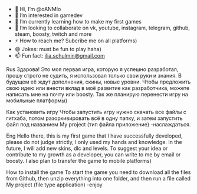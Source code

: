 - 👋 Hi, I’m @oANMIo
- 👀 I’m interested in gamedev 
- 🌱 I’m currently learning how to make my first games
- 💞️ I’m looking to collaborate on vk, youtube, instagram, telegram, github, steam, boosty, twitch and more
- ⚡ How to reach me? Subcribe me on all platforms) 
- 😄 Jokes: must be fun to play haha)
- 📫 Fun fact: ilia.schulmin@gmail.com

Rus
Здарова! Это моя первая игра, которую я успешно разработал, прошу строго не судить, я использовал только свои руки и знания. 
В будущем её ждут дополнения, скины, новые уровни. 
Чтобы предложить свою идею или внести вклад в моё развитие как разработчика,
можете написать мне на почту или boosty.
Так же планирую перенести игру на мобильные платформы)

Как установить игру
Чтобы запустить игру нужно скачать все файлы с гитхаба, 
потом разорхивировать всё в одну папку, и затем запустить файл под названием My project (тип файла приложение)
-наслаждаться.


Eng
Hello there, this is my first game that I have successfully developed, please do not judge strictly, I only used my hands and knowledge.
In the future, I will add new skins, dlc and levels.
To suggest your idea or contribute to my growth as a developer,
you can write to me by email or boosty.
I also plan to transfer the game to mobile platforms)

How to install the game
To start the game you need to download all the files from Github,
then unzip everything into one folder, and then run a file called My project (file type application)
-enjoy


